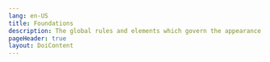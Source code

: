 ```yaml
---
lang: en-US
title: Foundations
description: The global rules and elements which govern the appearance, structure and behaviour of components.
pageHeader: true
layout: DoiContent
---
```

